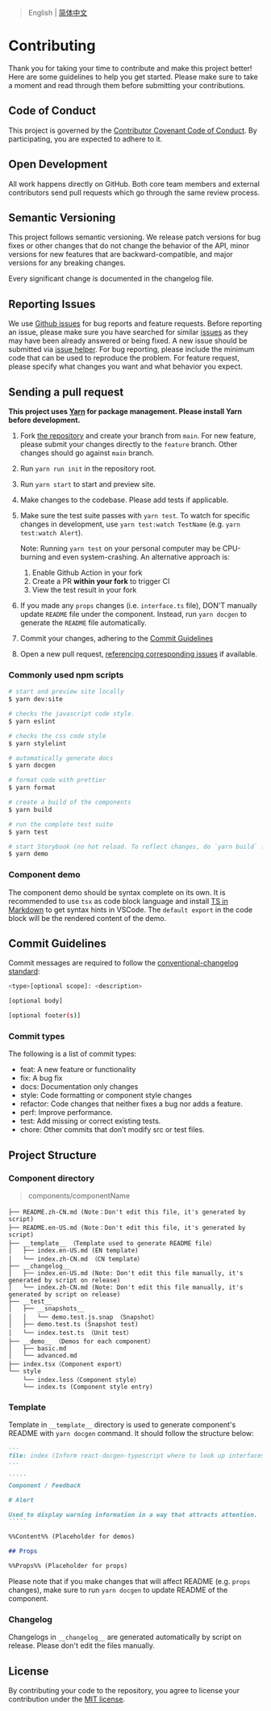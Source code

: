 
> English | [简体中文](./CONTRIBUTING.zh-CN.md)
# Contributing

Thank you for taking your time to contribute and make this project better! Here are some guidelines to help you get started. Please make sure to take a moment and read through them before submitting your contributions.

## Code of Conduct

This project is governed by the [Contributor Covenant Code of Conduct](./CODE_OF_CONDUCT.md). By participating, you are expected to adhere to it.

## Open Development

All work happens directly on GitHub. Both core team members and external contributors send pull requests which go through the same review process.

## Semantic Versioning

This project follows semantic versioning. We release patch versions for bug fixes or other changes that do not change the behavior of the API, minor versions for new features that are backward-compatible, and major versions for any breaking changes.

Every significant change is documented in the changelog file.

## Reporting Issues

We use [Github issues](https://github.com/arco-design/arco-design/issues) for bug reports and feature requests. Before reporting an issue, please make sure you have searched for similar [issues](https://github.com/arco-design/arco-design/issues) as they may have been already answered or being fixed. A new issue should be submitted via [issue helper](https://arco.design/issue-helper?repo=arco-design). For bug reporting, please include the minimum code that can be used to reproduce the problem. For feature request, please specify what changes you want and what behavior you expect.

## Sending a pull request

**This project uses [Yarn](https://yarnpkg.com/) for package management. Please install Yarn before development.**

1. Fork [the repository](https://github.com/arco-design/arco-design) and create your branch from `main`. For new feature, please submit your changes directly to the `feature` branch. Other changes should go against `main` branch.
1. Run `yarn run init` in the repository root.
1. Run `yarn start` to start and preview site.
1. Make changes to the codebase. Please add tests if applicable.
1. Make sure the test suite passes with `yarn test`. To watch for specific changes in development, use `yarn test:watch TestName` (e.g. `yarn test:watch Alert`).

    Note: Running `yarn test` on your personal computer may be CPU-burning and even system-crashing. An alternative approach is:
    1. Enable Github Action in your fork
    2. Create a PR **within your fork** to trigger CI
    3. View the test result in your fork

1. If you made any `props` changes (i.e. `interface.ts` file), DON'T manually update `README` file under the component. Instead, run `yarn docgen` to generate the `README` file automatically.
1. Commit your changes, adhering to the [Commit Guidelines](#commit-guidelines)
1. Open a new pull request, [referencing corresponding issues](https://docs.github.com/en/issues/tracking-your-work-with-issues/linking-a-pull-request-to-an-issue#linking-a-pull-request-to-an-issue-using-a-keyword) if available.

### Commonly used npm scripts

```bash
# start and preview site locally
$ yarn dev:site

# checks the javascript code style.
$ yarn eslint

# checks the css code style
$ yarn stylelint

# automatically generate docs
$ yarn docgen

# format code with prettier
$ yarn format

# create a build of the components
$ yarn build

# run the complete test suite
$ yarn test

# start Storybook (no hot reload. To reflect changes, do `yarn build` first)
$ yarn demo
```

### Component demo

The component demo should be syntax complete on its own. It is recommended to use `tsx` as code block language and install [TS in Markdown](https://marketplace.visualstudio.com/items?itemName=amour1688.ts-in-markdown) to get syntax hints in VSCode. The `default export` in the code block will be the rendered content of the demo.

## Commit Guidelines

Commit messages are required to follow the [conventional-changelog standard](https://www.conventionalcommits.org/en/v1.0.0/):

```bash
<type>[optional scope]: <description>

[optional body]

[optional footer(s)]
```

### Commit types

The following is a list of commit types:

- feat: A new feature or functionality
- fix: A bug fix
- docs: Documentation only changes
- style: Code formatting or component style changes
- refactor: Code changes that neither fixes a bug nor adds a feature.
- perf: Improve performance.
- test: Add missing or correct existing tests.
- chore: Other commits that don’t modify src or test files.

## Project Structure

### Component directory

> components/componentName

```
├── README.zh-CN.md (Note：Don't edit this file, it's generated by script)
├── README.en-US.md (Note：Don't edit this file, it's generated by script)
├── __template__ （Template used to generate README file）
│   ├── index.en-US.md (EN template)
│   └── index.zh-CN.md （CN template）
├── __changelog__ 
│   ├── index.en-US.md (Note: Don't edit this file manually, it's generated by script on release)
│   └── index.zh-CN.md (Note: Don't edit this file manually, it's generated by script on release)
├── __test__
│   ├── __snapshots__
│   │   └── demo.test.js.snap （Snapshot）
│   ├── demo.test.ts (Snapshot test)
│   └── index.test.ts （Unit test）
├── __demo__ （Demos for each component）
│   ├── basic.md
│   └── advanced.md
├── index.tsx（Component export）
└── style
    └── index.less（Component style）
    └── index.ts (Component style entry)
```

### Template

Template in `__template__` directory is used to generate component's README with `yarn docgen` command. It should follow the structure below:

~~~markdown
---
file: index (Inform react-docgen-typescript where to look up interfaces information)
---

`````
Component / Feedback

# Alert

Used to display warning information in a way that attracts attention.
`````

%%Content%% (Placeholder for demos)

## Props

%%Props%% (Placeholder for props)
~~~

Please note that if you make changes that will affect README (e.g. `props` changes), make sure to run `yarn docgen` to update README of the component.

### Changelog

Changelogs in `__changelog__` are generated automatically by script on release. Please don't edit the files manually.

## License

By contributing your code to the repository, you agree to license your contribution under the [MIT license](./LICENSE).

